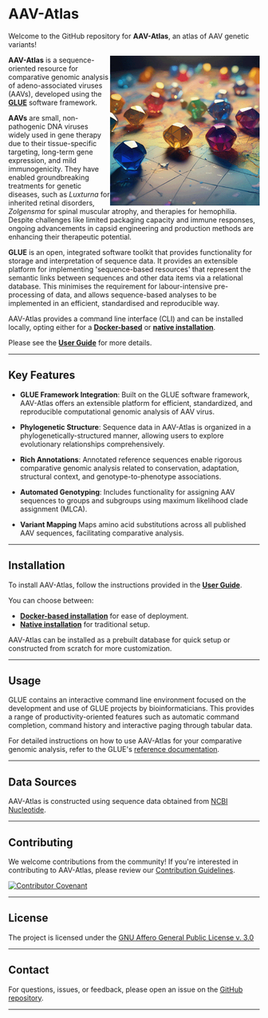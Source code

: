 # AAV-Atlas


Welcome to the GitHub repository for **AAV-Atlas**, an atlas of AAV genetic variants!

<img src="md/aav-atlas-logo.png" align="right" alt="" width="300" />

**AAV-Atlas** is a sequence-oriented resource for comparative genomic analysis of adeno-associated viruses (AAVs), developed using the **[GLUE](https://github.com/giffordlabcvr/gluetools)** software framework. 

**AAVs** are small, non-pathogenic DNA viruses widely used in gene therapy due to their tissue-specific targeting, long-term gene expression, and mild immunogenicity. They have enabled groundbreaking treatments for genetic diseases, such as *Luxturna* for inherited retinal disorders, *Zolgensma* for spinal muscular atrophy, and therapies for hemophilia. Despite challenges like limited packaging capacity and immune responses, ongoing advancements in capsid engineering and production methods are enhancing their therapeutic potential.

**GLUE** is an open, integrated software toolkit that provides functionality for storage and interpretation of sequence data. It provides an extensible platform for implementing 'sequence-based resources' that represent the semantic links between sequences and other data items via a relational database. This minimises the requirement for labour-intensive pre-processing of data, and allows sequence-based analyses to be implemented in an efficient, standardised and reproducible way.

AAV-Atlas provides a command line interface (CLI) and can be installed locally, opting either for a **[Docker-based](https://github.com/giffordlabcvr/AAV-Atlas/wiki/Docker-Installation)** or **[native installation](https://github.com/giffordlabcvr/AAV-Atlas/wiki/Native-Installation)**.

Please see the **[User Guide](https://github.com/giffordlabcvr/AAV-Atlas/wiki)** for more details.

* * * * *

## Key Features

- **GLUE Framework Integration**: Built on the GLUE software framework, AAV-Atlas offers an extensible platform for efficient, standardized, and reproducible computational genomic analysis of AAV virus.

- **Phylogenetic Structure**: Sequence data in AAV-Atlas is organized in a phylogenetically-structured manner, allowing users to explore evolutionary relationships comprehensively.

- **Rich Annotations**: Annotated reference sequences enable rigorous comparative genomic analysis related to conservation, adaptation, structural context, and genotype-to-phenotype associations.

- **Automated Genotyping**: Includes functionality for assigning AAV sequences to groups and subgroups using maximum likelihood clade assignment (MLCA).

- **Variant Mapping** Maps amino acid substitutions across all published AAV sequences, facilitating comparative analysis.


* * * * *

Installation
------------

To install AAV-Atlas, follow the instructions provided in the **[User Guide](https://github.com/giffordlabcvr/AAV-Atlas/wiki)**.

You can choose between:

-   **[Docker-based installation](https://github.com/giffordlabcvr/AAV-Atlas/wiki/Docker-Installation)** for ease of deployment.
-   **[Native installation](https://github.com/giffordlabcvr/AAV-Atlas/wiki/Native-Installation)** for traditional setup.

AAV-Atlas can be installed as a prebuilt database for quick setup or constructed from scratch for more customization.

* * * * *

## Usage

GLUE contains an interactive command line environment focused on the development and use of GLUE projects by bioinformaticians. This provides a range of productivity-oriented features such as automatic command completion, command history and interactive paging through tabular data. 

For detailed instructions on how to use AAV-Atlas for your comparative genomic analysis, refer to the GLUE's [reference documentation](https://github.com/giffordlabcvr/gluetools/wiki/).

* * * * *

## Data Sources

AAV-Atlas is constructed using sequence data obtained from [NCBI Nucleotide](https://www.ncbi.nlm.nih.gov/nuccore).

* * * * *

## Contributing

We welcome contributions from the community! If you're interested in contributing to AAV-Atlas, please review our [Contribution Guidelines](./md/CONTRIBUTING.md).

[![Contributor Covenant](https://img.shields.io/badge/Contributor%20Covenant-2.1-4baaaa.svg)](./md/code_of_conduct.md)

* * * * *

## License

The project is licensed under the [GNU Affero General Public License v. 3.0](https://www.gnu.org/licenses/agpl-3.0.en.html)

* * * * *

## Contact

For questions, issues, or feedback, please open an issue on the [GitHub repository](https://github.com/giffordlabcvr/AAV-Atlas/issues).

* * * * *
